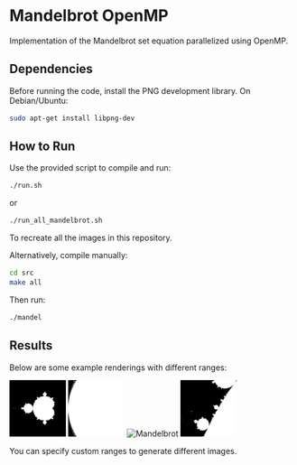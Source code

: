 # Mandelbrot OpenMP

Implementation of the Mandelbrot set equation parallelized using OpenMP.

## Dependencies

Before running the code, install the PNG development library. On Debian/Ubuntu:

```bash
sudo apt-get install libpng-dev
```

## How to Run

Use the provided script to compile and run:

```bash
./run.sh
```

or


```bash
./run_all_mandelbrot.sh
```

To recreate all the images in this repository.

Alternatively, compile manually:

```bash
cd src
make all
```

Then run:

```bash
./mandel
```

## Results

Below are some example renderings with different ranges:

<img src="./images/mandelbrot_minx_-2.000000_maxy_1.500000.png" alt="Mandelbrot" style="width: 100px; height: auto;">

<img src="./images/mandelbrot_minx_-0.750000_maxy_0.100000.png" alt="Mandelbrot" style="width: 100px; height: auto;">

<img src="./images/mandelbrot_minx_-0.748770_maxy_0.065103.png" alt="Mandelbrot" style="width: 100px; height: auto;">

<img src="./images/mandelbrot_minx_-1.250000_maxy_0.150000.png" alt="Mandelbrot" style="width: 100px; height: auto;">

You can specify custom ranges to generate different images.
